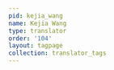 ```yaml
---
pid: kejia_wang
name: Kejia Wang
type: translator
order: '104'
layout: tagpage
collection: translator_tags
---
```

